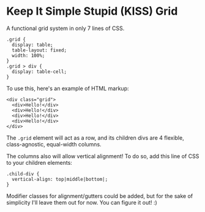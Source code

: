 # Keep It Simple Stupid (KISS) Grid

A functional grid system in only 7 lines of CSS.

    .grid {
      display: table;
      table-layout: fixed;
      width: 100%;
    }
    .grid > div {
      display: table-cell;
    }
    
To use this, here's an example of HTML markup:
    
    <div class="grid">
      <div>Hello!</div>
      <div>Hello!</div>
      <div>Hello!</div>
      <div>Hello!</div>
    </div>

The `.grid` element will act as a row, and its children divs are 4 flexible, class-agnostic, equal-width columns.

The columns also will allow vertical alignment! To do so, add this line of CSS to your children elements:
    
    .child-div {
      vertical-align: top|middle|bottom|;
    }

Modifier classes for alignment/gutters could be added, but for the sake of simplicity I'll leave them out for now. You can figure it out! :)
